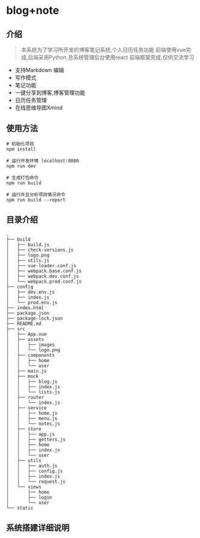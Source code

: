 # blog+note

## 介绍 
> 本系统为了学习所开发的博客笔记系统,个人日历任务功能 前端使用vue完成,后端采用Python,总系统管理后台使用react 前端框架完成,仅供交流学习

* 支持Markdown 编辑
* 写作模式 
* 笔记功能
* 一键分享到博客,博客管理功能
* 日历任务管理
* 在线思维导图Xmind 



## 使用方法

``` 
# 初始化项目
npm install

# 运行开发环境 localhost:8080
npm run dev

# 生成打包命令
npm run build

# 运行并且分析项目情况命令
npm run build --report
```


## 目录介绍
```
.
├── build
│   ├── build.js
│   ├── check-versions.js
│   ├── logo.png
│   ├── utils.js
│   ├── vue-loader.conf.js
│   ├── webpack.base.conf.js
│   ├── webpack.dev.conf.js
│   └── webpack.prod.conf.js
├── config
│   ├── dev.env.js
│   ├── index.js
│   └── prod.env.js
├── index.html
├── package.json
├── package-lock.json
├── README.md
├── src 
│   ├── App.vue
│   ├── assets
│   │   ├── images
│   │   └── logo.png
│   ├── components
│   │   ├── home
│   │   └── user
│   ├── main.js
│   ├── mock
│   │   ├── blog.js
│   │   ├── index.js
│   │   └── lists.js
│   ├── router
│   │   └── index.js
│   ├── service
│   │   ├── home.js
│   │   ├── menu.js
│   │   └── notes.js
│   ├── store
│   │   ├── app.js
│   │   ├── getters.js
│   │   ├── home
│   │   ├── index.js
│   │   └── user
│   ├── utils
│   │   ├── auth.js
│   │   ├── config.js
│   │   ├── index.js
│   │   └── request.js
│   └── views
│       ├── home
│       ├── login
│       └── user
└── static
```


## 系统搭建详细说明
```


```
